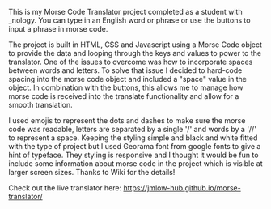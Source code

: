 This is my Morse Code Translator project completed as a student with _nology.
You can type in an English word or phrase or use the buttons to input a phrase in morse code.

The project is built in HTML, CSS and Javascript using a Morse Code object to provide the data and looping through the keys and values to power to the translator.
One of the issues to overcome was how to incorporate spaces between words and letters. To solve that issue I decided to hard-code spacing into the morse code object and
included a "space" value in the object. In combination with the buttons, this allows me to manage how morse code is received into the translate functionality and allow for a smooth translation. 

I used emojis to represent the dots and dashes to make sure the morse code was readable, letters are separated by a single '/' and words by a '//' to represent a space.
Keeping the styling simple and black and white fitted with the type of project but I used Georama font from google fonts to give a hint of typeface. They styling is responsive
and I thought it would be fun to include some information about morse code in the project which is visible at larger screen sizes. Thanks to Wiki for the details!

Check out the live translator here: https://jmlow-hub.github.io/morse-translator/
